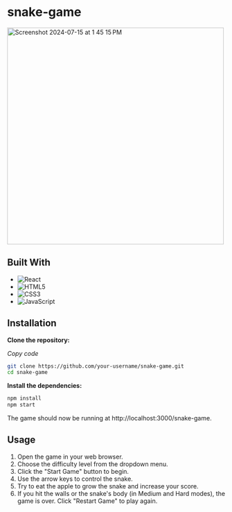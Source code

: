 # snake-game

<img width="500" alt="Screenshot 2024-07-15 at 1 45 15 PM" src="https://github.com/user-attachments/assets/bc7f5759-b2e5-4b26-88bd-94efa90af468">

## Built With
- ![React](https://img.shields.io/badge/React-20232A?style=for-the-badge&logo=react&logoColor=61DAFB)
- ![HTML5](https://img.shields.io/badge/HTML5-E34F26?style=for-the-badge&logo=html5&logoColor=white) 
- ![CSS3](https://img.shields.io/badge/CSS3-1572B6?style=for-the-badge&logo=css3&logoColor=white) 
- ![JavaScript](https://img.shields.io/badge/JavaScript-F7DF1E?style=for-the-badge&logo=javascript&logoColor=black) 

## Installation

**Clone the repository:**

  *Copy code*
  ```bash
  git clone https://github.com/your-username/snake-game.git
  cd snake-game
  ```
**Install the dependencies:**
  ```bash
  npm install
  npm start
  ```

The game should now be running at http://localhost:3000/snake-game.

## Usage

  1. Open the game in your web browser.
  2. Choose the difficulty level from the dropdown menu.
  3. Click the "Start Game" button to begin.
  4. Use the arrow keys to control the snake.
  5. Try to eat the apple to grow the snake and increase your score.
  6. If you hit the walls or the snake's body (in Medium and Hard modes), the game is over. Click "Restart Game" to play again.
